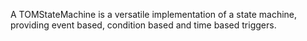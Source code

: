 A TOMStateMachine is a versatile implementation of a state machine, providing event based, condition based and time based triggers.